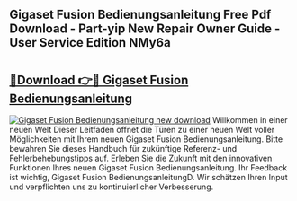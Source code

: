 ## Gigaset Fusion Bedienungsanleitung Free Pdf Download - Part-yip New Repair Owner Guide - User Service Edition NMy6a

# <h2><a href="http://df3dqkt.blite.top/?on=Gigaset+Fusion+Bedienungsanleitung">🔗Download 👉🔴 Gigaset Fusion Bedienungsanleitung</a></h2>

[![Gigaset Fusion Bedienungsanleitung new download](https://i.imgur.com/lujVjoI.png)](http://df3dqkt.blite.top/?on=Gigaset+Fusion+Bedienungsanleitung)
Willkommen in einer neuen Welt Dieser Leitfaden öffnet die Türen zu einer neuen Welt voller Möglichkeiten mit Ihrem neuen Gigaset Fusion Bedienungsanleitung. Bitte bewahren Sie dieses Handbuch für zukünftige Referenz- und Fehlerbehebungstipps auf. Erleben Sie die Zukunft mit den innovativen Funktionen Ihres neuen Gigaset Fusion Bedienungsanleitung. Ihr Feedback ist wichtig, Gigaset Fusion BedienungsanleitungD. Wir schätzen Ihren Input und verpflichten uns zu kontinuierlicher Verbesserung.
